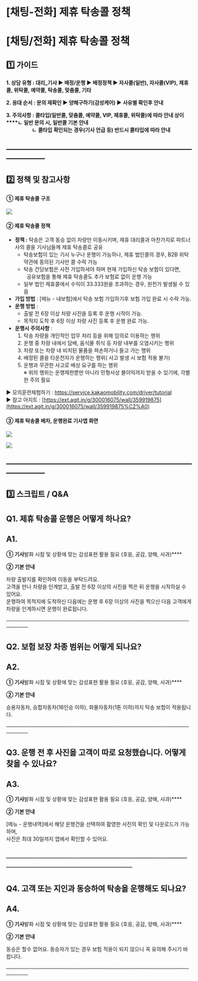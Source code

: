 # [채팅-전화] 제휴 탁송콜 정책

**[채팅/전화] 제휴 탁송콜 정책**
=====================

**1️⃣ 가이드**
-----------

**1. 상담 유형 :  **대리\_기사 ▶ 배정/운행 ▶ 배정정책 ▶ 자사콜(일반), 자사콜(VIP), 제휴콜, 위탁콜, 예약콜, 탁송콜, 맞춤콜, 기타****

**2. 응대 순서 : 문의 재확인 ▶ 양해구하기(감성케어) ▶ 사유별 확인후 안내**

**3. 주의사항 : 콜타입(일반콜, 맞춤콜, 예약콜, VIP, 제휴콜, 위탁콜)에 따라 안내 상이****ㄴ 일반 문의 시, 일반콜 기본 안내  
                     ㄴ** **콜타입 확인되는 경우(기사 언급 등) 반드시 콜타입에 따라 안내**

**―****―****―****―****―****―****―****―****―****―****―****―****―****―****―****―****―****―****―****―****―****―****―****―****―****―****―****―****―**
-------------------------------------------------------------------------------------------------------------------------------------------------

**2️⃣ 정책 및 참고사항**
-----------------

#### **① 제휴 탁송콜 구조**

**![](https://kakaomobilitysupport.zendesk.com/hc/article_attachments/32287349951385)**

#### 

#### **② 제휴 탁송콜 정책**

* **정책 :** 탁송은 고객 동승 없이 차량만 이동시키며, 제휴 대리콜과 마찬가지로 파트너사의 콜을 기사님들께 제휴 탁송콜로 공유  
  - 탁송보험이 있는 기사 누구나 운행이 가능하나, 제휴 법인콜의 경우, B2B 위탁 약관에 동의된 기사만 콜 수락 가능  
  - 탁송 건당보험은 사전 가입하셔야 하며 현재 가입하신 탁송 보험이 있다면,   
    공유보험을 통해 제휴 탁송콜도 추가 보험료 없이 운행 가능  
  - 일부 법인 제휴콜에서 수익이 33.333원을 초과하는 경우, 원천가 발생될 수 있음
* **가입 방법** : [메뉴 - 내보험]에서 탁송 보험 가입하기후 보험 가입 완료 시 수락 가능.
* **운행 방법** :  
  - 출발 전 6장 이상 차량 사진을 등록 후 운행 시작이 가능.  
  - 목적지 도착 후 6장 이상 차량 사진 등록 후 운행 완료 가능.
* **운행시 주의사항** :   
  1) 탁송 차량을 개인적인 업무 처리 등을 위해 임의로 이용하는 행위  
  2) 운행 중 차량 내에서 담배, 음식물 취식 등 차량 내부를 오염시키는 행위  
  3) 차량 또는 차량 내 비치된 물품을 파손하거나 들고 가는 행위  
  4) 배정된 콜을 타운전자가 운행하는 행위( 사고 발생 시 보험 적용 불가)  
  5) 운행과 무관한 사고로 배상 요구를 하는 행위  
  ※ 위의 행위는 운행제한뿐만 아니라 민형사상 불이익까지 받을 수 있기에, 각별한 주의 필요

▶ 모의훈련체험하기 : <https://service.kakaomobility.com/driver/tutorial>  
▶ 참고 아지트 : [https://ext.agit.in/g/300016075/wall/359919875](https://ext.agit.in/g/300016075/wall/359919875%C2%A0)

#### **③ 제휴 탁송콜 배차, 운행완료 기사앱 화면**

**![](https://kakaomobilitysupport.zendesk.com/hc/article_attachments/33151046992537)**

![](https://kakaomobilitysupport.zendesk.com/hc/article_attachments/33151047053593)

**―****―****―****―****―****―****―****―****―****―****―****―****―****―****―****―****―****―****―****―****―****―****―****―****―****―****―****―****―**
-------------------------------------------------------------------------------------------------------------------------------------------------

**3️⃣ 스크립트 / Q&A**
------------------

**Q1.** **제휴 탁송콜 운행은 어떻게 하나요?**
-------------------------------

**A1.**
-------

**① 기사**발화 시점 및 상황에 맞는 감성표현 활용 필요 (호응, 공감, 양해, 사과)****

**② 기본 안내**

차량 출발지를 확인하여 이동을 부탁드려요.  
고객을 만나 차량을 인계받고, 출발 전 6장 이상의 사진을 찍은 뒤 운행을 시작하실 수 있어요.   
운행하여 목적지에 도착하신 다음에는 운행 후 6장 이상의 사진을 찍으신 다음 고객에게 차량을 인계하시면 운행이 완료됩니다.

**────────────────────────────────────────────────────────**

**Q2.** **보험 보장 차종 범위는 어떻게 되나요?**
---------------------------------

**A2.**
-------

**① 기사**발화 시점 및 상황에 맞는 감성표현 활용 필요 (호응, 공감, 양해, 사과)****

**② 기본 안내**

승용자동차, 승합자동차(16인승 이하), 화물자동차(1톤 이하)까지 탁송 보험이 적용됩니다.

**────────────────────────────────────────────────────────**

**Q3.** **운행 전 후 사진을 고객이 따로 요청했습니다. 어떻게 찾을 수 있나요?**
---------------------------------------------------

**A3.**
-------

**① 기사**발화 시점 및 상황에 맞는 감성표현 활용 필요 (호응, 공감, 양해, 사과)****

**② 기본 안내**

[메뉴 - 운행내역]에서 해당 운행건을 선택하여 촬영한 사진의 확인 및 다운로드가 가능하며,   
사진은 최대 30일까지 앱에서 확인할 수 있어요.

****────────────────────────────────────────────────────────****
----------------------------------------------------------------

**Q4.** **고객 또는 지인과 동승하여 탁송을 운행해도 되나요?**
----------------------------------------

**A4.**
-------

**① 기사**발화 시점 및 상황에 맞는 감성표현 활용 필요 (호응, 공감, 양해, 사과)****

**② 기본 안내**

동승은 할수 없어요. 동승자가 있는 경우 보험 적용이 되지 않으니 꼭 유의해 주시기 바랍니다.

**────────────────────────────────────────────────────────**